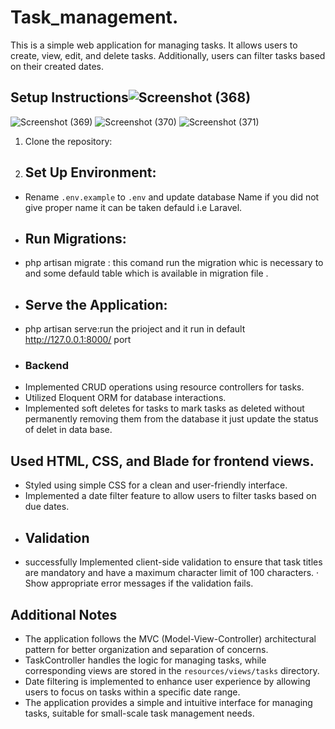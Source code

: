 # Task_management.
This is a simple web application for managing tasks. It allows users to create, view, edit, and delete tasks. Additionally, users can filter tasks based on their created dates.

## Setup Instructions![Screenshot (368)](https://github.com/Ashirbadparida15/Task_management/assets/90901326/24e74b3e-2090-4ea4-b841-12b1cd249f30)
![Screenshot (369)](https://github.com/Ashirbadparida15/Task_management/assets/90901326/16923db3-04de-4757-bd4f-a9e53638a85f)
![Screenshot (370)](https://github.com/Ashirbadparida15/Task_management/assets/90901326/3f6c18b3-309e-4a34-8f95-8becee8bd591)
![Screenshot (371)](https://github.com/Ashirbadparida15/Task_management/assets/90901326/88fda9ee-f035-4979-9618-d2d02636e5d8)

1. Clone the repository:
2.  ## Set Up Environment:
- Rename `.env.example` to `.env` and update database Name if you did not give proper name it can be taken defauld i.e Laravel.
- ## Run Migrations:
- php artisan migrate : this comand run the migration whic is necessary to and some defauld table which is available in migration file .
- ## Serve the Application:
- php artisan serve:run the prioject and it run in default http://127.0.0.1:8000/ port
- ### Backend
-  Implemented CRUD operations using resource controllers for tasks.
- Utilized Eloquent ORM for database interactions.
- Implemented soft deletes for tasks to mark tasks as deleted without permanently removing them from the database it just update the status of delet in data base.
## Used HTML, CSS, and Blade for frontend views.
- Styled using simple CSS for a clean and user-friendly interface.
- Implemented a date filter feature to allow users to filter tasks based on due dates.
- ## Validation
-   successfully  Implemented client-side validation to ensure that task titles are mandatory and have a maximum character limit of 100 characters.
·     Show appropriate error messages if the validation fails.
## Additional Notes
- The application follows the MVC (Model-View-Controller) architectural pattern for better organization and separation of concerns.
- TaskController handles the logic for managing tasks, while corresponding views are stored in the `resources/views/tasks` directory.
- Date filtering is implemented to enhance user experience by allowing users to focus on tasks within a specific date range.
- The application provides a simple and intuitive interface for managing tasks, suitable for small-scale task management needs.
